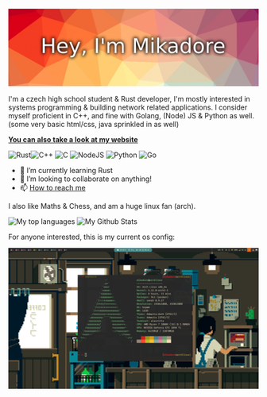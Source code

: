 [![Profile Banner](https://github.com/Mikadore/Mikadore/blob/main/banner.png)](https://mikadore.eu)

I'm a czech high school student & Rust developer,
I'm mostly interested in systems programming & building network related applications. 
I consider myself proficient in C++, and
fine with Golang, (Node) JS & Python as well. 
(some very basic html/css, java sprinkled in as well)

[**You can also take a look at my website**](https://mikadore.eu)

<img alt="Rust" src="https://img.shields.io/badge/Rust-000000?style=for-the-badge&logo=rust&logoColor=white"><img alt="C++" src="https://img.shields.io/badge/c++%20-%2300599C.svg?&style=for-the-badge&logo=c%2B%2B&ogoColor=white"> <img alt="C" src="https://img.shields.io/badge/c%20-%2300599C.svg?&style=for-the-badge&logo=c&logoColor=white">
<img alt="NodeJS" src="https://img.shields.io/badge/node.js%20-%2343853D.svg?&style=for-the-badge&logo=node.js&logoColor=white">
<img alt="Python" src="https://img.shields.io/badge/python%20-%2314354C.svg?&style=for-the-badge&logo=python&logoColor=white">
<img alt="Go" src="https://img.shields.io/badge/go-%2300ADD8.svg?&style=for-the-badge&logo=go&logoColor=white">

- 🌱 I’m currently learning Rust
- 👯 I’m looking to collaborate on anything!
- 📫 [How to reach me](https://mikadore.eu)

I also like Maths & Chess, and am a huge linux fan (arch).

![My top languages](https://github-readme-stats.vercel.app/api/top-langs/?username=Mikadore&theme=highcontrast)
![My Github Stats](https://github-readme-stats.vercel.app/api?username=Mikadore&count_private=true&show_icons=true&theme=highcontrast)

For anyone interested, this is my current os config:

![Neofetch](https://raw.githubusercontent.com/Mikadore/Mikadore/main/Screenshot_20210604_215644.png)
